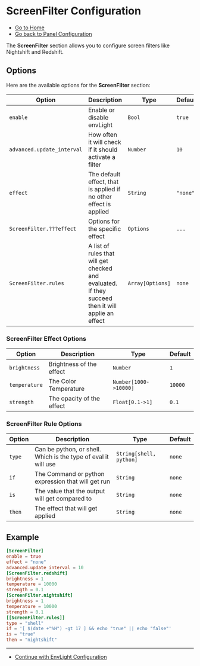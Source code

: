 # ScreenFilter Configuration

- [Go to Home](./Welcome.md)
- [Go back to Panel Configuration](./Panel.md)

The **ScreenFilter** section allows you to configure screen filters like Nightshift and Redshift.

## Options

Here are the available options for the **ScreenFilter** section:

| Option                     | Description                                                                                        | Type             | Default  |
| ---------------------------- | ---------------------------------------------------------------------------------------------------- | ------------------ | ---------- |
| `enable`                   | Enable or disable envLight                                                                         | `Bool`           | `true`   |
| `advanced.update_interval` | How often it will check if it should activate a filter                                             | `Number`         | `10`     |
| `effect`                   | The default effect, that is applied if no other effect is applied                                  | `String`         | `"none"` |
| `ScreenFilter.???effect`   | Options for the specific effect                                                                    | `Options`        | `...`    |
| `ScreenFilter.rules`       | A list of rules that will get checked and evaluated. If they succeed then it will applie an effect | `Array[Options]` | `none`   |

### ScreenFilter Effect Options

| Option        | Description               | Type                  | Default |
| --------------- | --------------------------- | ----------------------- | --------- |
| `brightness`  | Brightness of the effect  | `Number`              | `1`     |
| `temperature` | The Color Temperature     | `Number[1000->10000]` | `10000` |
| `strength`    | The opacity of the effect | `Float[0.1->1]`       | `0.1`   |

### ScreenFilter Rule Options

| Option | Description                                                    | Type                    | Default |
| -------- | ---------------------------------------------------------------- | ------------------------- | --------- |
| `type` | Can be python, or shell. Which is the type of eval it will use | `String[shell, python]` | `none`  |
| `if`   | The Command or python expression that will get run             | `String`                | `none`  |
| `is`   | The value that the output will get compared to                 | `String`                | `none`  |
| `then` | The effect that will get applied                               | `String`                | `none`  |

## Example

```toml
[ScreenFilter]
enable = true
effect = "none"
advanced.update_interval = 10
[ScreenFilter.redshift]
brightness = 1
temperature = 10000
strength = 0.1
[ScreenFilter.nightshift]
brightness = 1
temperature = 10000
strength = 0.1
[[ScreenFilter.rules]]
type = "shell"
if = '[ $(date +"%H") -gt 17 ] && echo "true" || echo "false"'
is = "true"
then = "nightshift"
```

---

- [Continue with EnvLight Configuration](./EnvLight.md)
